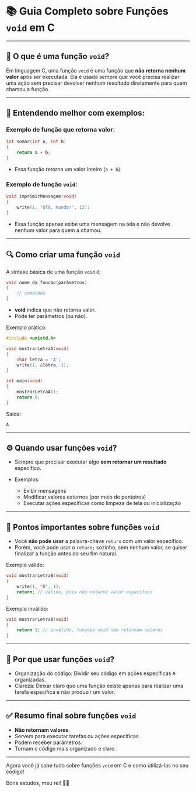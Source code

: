 # 📚 Guia Completo sobre Funções `void` em C

---

## 🎯 O que é uma função `void`?

Em linguagem C, uma função `void` é uma função que **não retorna nenhum valor** após ser executada. Ela é usada sempre que você precisa realizar uma ação sem precisar devolver nenhum resultado diretamente para quem chamou a função.

---

## 📌 Entendendo melhor com exemplos:

### Exemplo de função que retorna valor:

```c
int somar(int a, int b)
{
    return a + b;
}
```

* Essa função retorna um valor inteiro (`a + b`).

### Exemplo de função `void`:

```c
void imprimirMensagem(void)
{
    write(1, "Olá, mundo!", 12);
}
```

* Essa função apenas exibe uma mensagem na tela e não devolve nenhum valor para quem a chamou.

---

## 🔍 Como criar uma função `void`

A sintaxe básica de uma função `void` é:

```c
void nome_da_funcao(parâmetros)
{
    // comandos
}
```

* **void** indica que não retorna valor.
* Pode ter parâmetros (ou não).

Exemplo prático:

```c
#include <unistd.h>

void mostrarLetraA(void)
{
    char letra = 'A';
    write(1, &letra, 1);
}

int main(void)
{
    mostrarLetraA();
    return 0;
}
```

Saída:

```
A
```

---

## ⚙️ Quando usar funções `void`?

* Sempre que precisar executar algo **sem retornar um resultado** específico.
* Exemplos:

  * Exibir mensagens
  * Modificar valores externos (por meio de ponteiros)
  * Executar ações específicas como limpeza de tela ou inicialização

---

## 🚧 Pontos importantes sobre funções `void`

* Você **não pode usar** a palavra-chave `return` com um valor específico.
* Porém, você pode usar o `return;` sozinho, sem nenhum valor, se quiser finalizar a função antes do seu fim natural.

Exemplo válido:

```c
void mostrarLetraB(void)
{
    write(1, "B", 1);
    return; // válido, pois não retorna valor específico
}
```

Exemplo inválido:

```c
void mostrarLetraB(void)
{
    return 1; // inválido, funções void não retornam valores
}
```

---

## 🔑 Por que usar funções `void`?

* Organização do código: Dividir seu código em ações específicas e organizadas.
* Clareza: Deixar claro que uma função existe apenas para realizar uma tarefa específica e não produzir um valor.

---

## ✅ Resumo final sobre funções `void`

* **Não retornam valores**.
* Servem para executar tarefas ou ações específicas.
* Podem receber parâmetros.
* Tornam o código mais organizado e claro.

---

Agora você já sabe tudo sobre funções `void` em C e como utilizá-las no seu código!

Bons estudos, meu rei! 🚀😉
